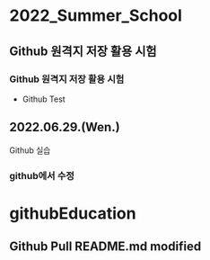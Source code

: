 # 2022_Summer_School
## Github 원격지 저장 활용 시험
### Github 원격지 저장 활용 시험
* Github Test
## 2022.06.29.(Wen.)
Github 실습
### github에서 수정
# githubEducation
## Github Pull README.md modified
